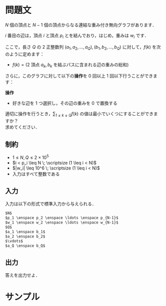 問題文
=====
$N$ 個の頂点と $N-1$ 個の頂点からなる連結な重み付き無向グラフがあります．  

$i$ 番目の辺は，頂点 $i$ と頂点 $p_i$ とを結んでおり，はじめ，重みは $w_i$ です．  

ここで，長さ $Q$ の $2$ 正整数列 $(a_1, a_2, \ldots, a_Q), (b_1, b_2, \ldots, b_Q)$ に対して，$f(k)$ を次のように定めます：
- $f(k) = (2$ 頂点 $a_k, b_k$ を結ぶパスに含まれる辺の重みの総和$)$


さらに，このグラフに対して以下の**操作**を $0$ 回以上 $1$ 回以下行うことができます：

**操作**
- 好きな辺を $1$ つ選択し，その辺の重みを $0$ で置換する


適切に操作を行うとき，$\displaystyle \sum_{1 \leq k \leq Q} f(k)$ の値は最小でいくつにすることができますか？  
求めてください．  

制約
-----
- $1 \leq N, Q \leq 2 \times 10^5$
- $i < p_i \leq N \; \scriptsize (1 \leq i < N)$ 
- $|w_i| \leq 10^6 \; \scriptsize (1 \leq i < N)$
- 入力はすべて整数である

入力
-----
入力は以下の形式で標準入力から与えられる．
```md
$N$  
$p_1 \enspace p_2 \enspace \ldots \enspace p_{N-1}$  
$w_1 \enspace w_2 \enspace \ldots \enspace w_{N-1}$  
$Q$  
$a_1 \enspace b_1$  
$a_2 \enspace b_2$  
$\vdots$  
$a_Q \enspace b_Q$  
```

出力
-----
答えを出力せよ．  

サンプル
=====
```入力例1

```
```出力例1

```
